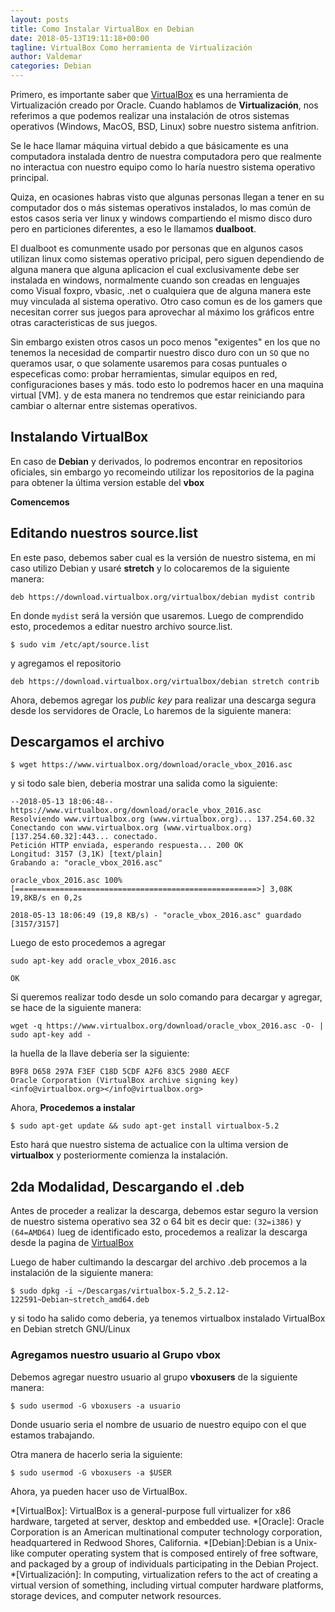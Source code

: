 ```yaml
---
layout: posts
title: Como Instalar VirtualBox en Debian
date: 2018-05-13T19:11:18+00:00
tagline: VirtualBox Como herramienta de Virtualización
author: Valdemar
categories: Debian
---
```


Primero, es importante saber que [VirtualBox](https://www.virtualbox.org) es una herramienta de Virtualización creado por Oracle. Cuando hablamos de **Virtualización**, nos referimos a que podemos realizar una instalación de otros sistemas operativos (Windows, MacOS, BSD, Linux) sobre nuestro sistema anfitrion.

Se le hace llamar máquina virtual debido a que básicamente es una computadora instalada dentro de nuestra computadora pero que realmente no interactua con nuestro equipo como lo haría nuestro sistema operativo principal.

Quiza, en ocasiones habras visto que algunas personas llegan a tener en su computador dos o más sistemas operativos instalados, lo mas común de estos casos seria ver linux y windows compartiendo el mismo disco duro pero en particiones diferentes, a eso le llamamos **dualboot**.

El dualboot es comunmente usado por personas que en algunos casos utilizan linux como sistemas operativo pricipal, pero siguen dependiendo de alguna manera que alguna aplicacion el cual exclusivamente debe ser instalada en windows, normalmente cuando son creadas en lenguajes como Visual foxpro, vbasic, .net o cualquiera que de alguna manera este muy vinculada al sistema operativo. Otro caso comun es de los gamers que necesitan correr sus juegos para aprovechar al máximo los gráficos entre otras caracteristicas de sus juegos.

Sin embargo existen otros casos un poco menos "exigentes" en los que no tenemos la necesidad de compartir nuestro disco duro con un `SO` que no queramos usar, o que solamente usaremos para cosas puntuales o especeficas como: probar herramientas, simular equipos en red, configuraciones bases y más. todo esto lo podremos hacer en una maquina virtual [VM]. y de esta manera no tendremos que estar reiniciando para cambiar o alternar entre sistemas operativos.

## Instalando VirtualBox
En caso de **Debian** y derivados, lo podremos encontrar en repositorios oficiales, sin embargo yo recomeindo utilizar los repositorios de la pagina para obtener la última version estable del **vbox**

**Comencemos**

## Editando nuestros source.list

En este paso, debemos saber cual es la versión de nuestro sistema, en mi caso utilizo Debian y usaré **stretch** y lo colocaremos de la siguiente manera:

```
deb https://download.virtualbox.org/virtualbox/debian mydist contrib
```

En donde `mydist` será la versión que usaremos. Luego de comprendido esto, procedemos a editar nuestro archivo source.list.

`$ sudo vim /etc/apt/source.list`

y agregamos el repositorio
```
deb https://download.virtualbox.org/virtualbox/debian stretch contrib
```

Ahora, debemos agregar los *public key* para realizar una descarga segura desde los servidores de Oracle, Lo haremos de la siguiente manera:

## Descargamos el archivo

`$ wget https://www.virtualbox.org/download/oracle_vbox_2016.asc`

y si todo sale bien, deberia mostrar una salida como la siguiente:

```
--2018-05-13 18:06:48-- https://www.virtualbox.org/download/oracle_vbox_2016.asc
Resolviendo www.virtualbox.org (www.virtualbox.org)... 137.254.60.32
Conectando con www.virtualbox.org (www.virtualbox.org)[137.254.60.32]:443... conectado.
Petición HTTP enviada, esperando respuesta... 200 OK
Longitud: 3157 (3,1K) [text/plain]
Grabando a: "oracle_vbox_2016.asc"

oracle_vbox_2016.asc 100%[======================================================>] 3,08K 19,8KB/s en 0,2s

2018-05-13 18:06:49 (19,8 KB/s) - "oracle_vbox_2016.asc" guardado [3157/3157]
```

Luego de esto procedemos a agregar

```
sudo apt-key add oracle_vbox_2016.asc
```

```
OK
```

Si queremos realizar todo desde un solo comando para decargar y agregar, se hace de la siguiente manera:

`wget -q https://www.virtualbox.org/download/oracle_vbox_2016.asc -O- | sudo apt-key add -`

la huella de la llave deberia ser la siguiente:

```
B9F8 D658 297A F3EF C18D 5CDF A2F6 83C5 2980 AECF
Oracle Corporation (VirtualBox archive signing key) <info@virtualbox.org></info@virtualbox.org>
```

Ahora, **Procedemos a instalar**

`$ sudo apt-get update && sudo apt-get install virtualbox-5.2`

Esto hará que nuestro sistema de actualice con la ultima version de **virtualbox** y posteriormente comienza la instalación.

## 2da Modalidad, Descargando el .deb

Antes de proceder a realizar la descarga, debemos estar seguro la version de nuestro sistema operativo sea 32 o 64 bit es decir que: `(32=i386)` y `(64=AMD64)`
lueg de identificado esto, procedemos a realizar la descarga desde la pagina de [VirtualBox](https://www.virtualbox.org/wiki/Linux_Downloads)

Luego de haber cultimando la descargar del archivo .deb procemos a la instalación de la siguiente manera:

`$ sudo dpkg -i ~/Descargas/virtualbox-5.2_5.2.12-122591~Debian~stretch_amd64.deb`

y si todo ha salido como deberia, ya tenemos virtualbox instalado VirtualBox en Debian stretch GNU/Linux

### Agregamos nuestro usuario al Grupo vbox

Debemos agregar nuestro usuario al grupo **vboxusers** de la siguiente manera:

`$ sudo usermod -G vboxusers -a usuario`

Donde usuario seria el nombre de usuario de nuestro equipo con el que estamos trabajando.

Otra manera de hacerlo seria la siguiente:

`$ sudo usermod -G vboxusers -a $USER`

Ahora, ya pueden hacer uso de VirtualBox.

*[VirtualBox]: VirtualBox is a general-purpose full virtualizer for x86 hardware, targeted at server, desktop and embedded use.
*[Oracle]: Oracle Corporation is an American multinational computer technology corporation, headquartered in Redwood Shores, California.
*[Debian]:Debian is a Unix-like computer operating system that is composed entirely of free software, and packaged by a group of individuals participating in the Debian Project.
*[Virtualización]: In computing, virtualization refers to the act of creating a virtual version of something, including virtual computer hardware platforms, storage devices, and computer network resources.
